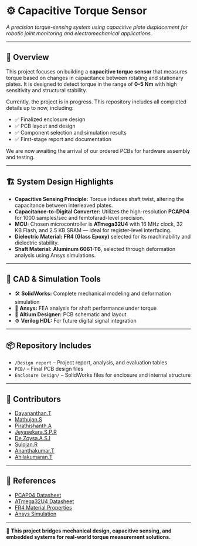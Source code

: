 # ⚙️ Capacitive Torque Sensor

*A precision torque-sensing system using capacitive plate displacement for robotic joint monitoring and electromechanical applications.*

---

## 🧩 Overview

This project focuses on building a **capacitive torque sensor** that measures torque based on changes in capacitance between rotating and stationary plates. It is designed to detect torque in the range of **0–5 Nm** with high sensitivity and structural stability.

Currently, the project is in progress. This repository includes all completed details up to now, including:

- ✅ Finalized enclosure design  
- ✅ PCB layout and design  
- ✅ Component selection and simulation results  
- ✅ First-stage report and documentation

We are now awaiting the arrival of our ordered PCBs for hardware assembly and testing.

---

## 🏗️ System Design Highlights

- **Capacitive Sensing Principle:** Torque induces shaft twist, altering the capacitance between interleaved plates.
- **Capacitance-to-Digital Converter:** Utilizes the high-resolution **PCAP04** for 1000 samples/sec and femtofarad-level precision.
- **MCU:** Chosen microcontroller is **ATmega32U4** with 16 MHz clock, 32 KB Flash, and 2.5 KB SRAM — ideal for register-level interfacing.
- **Dielectric Material:** **FR4 (Glass Epoxy)** selected for its machinability and dielectric stability.
- **Shaft Material:** **Aluminum 6061-T6**, selected through deformation analysis using Ansys simulations.

---

## 🔧 CAD & Simulation Tools

- 🛠️ **SolidWorks:** Complete mechanical modeling and deformation simulation
- 🧪 **Ansys:** FEA analysis for shaft performance under torque
- 🔌 **Altium Designer:** PCB schematic and layout
- ⚙️ **Verilog HDL:** For future digital signal integration

---

## 📦 Repository Includes

- `/Design report` – Project report, analysis, and evaluation tables  
- `PCB/` – Final PCB design files  
- `Enclosure Design/` – SolidWorks files for enclosure and internal structure  

---

## 👥 Contributors

- [Dayananthan.T](https://github.com/Dayananthan2021)  
- [Mathujan.S](https://github.com/)  
- [Pirathishanth.A](https://github.com/pirathi2002)  
- [Jeyasekara.S.P.R](https://github.com/)  
- [De Zoysa.A.S.I](https://github.com/)  
- [Sulojan.R](https://github.com/)  
- [Ananthakumar.T](https://github.com/ThamilezaiAnanthakumar)  
- [Ahilakumaran.T](https://github.com/)  

---

## 🔗 References

- [PCAP04 Datasheet](https://www.icap.se/download/PCap04_Datasheet.pdf)  
- [ATmega32U4 Datasheet](https://www.microchip.com/en-us/product/ATmega32U4)  
- [FR4 Material Properties](https://www.matweb.com/search/datasheet.aspx?matguid=ae92391bc6cf4d82be509b87561bb764)  
- [Ansys Simulation](https://www.ansys.com/products/structures/ansys-mechanical)

---

🚀 **This project bridges mechanical design, capacitive sensing, and embedded systems for real-world torque measurement solutions.**
